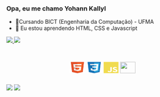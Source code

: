 ### Opa, eu me chamo Yohann Kallyl

- 🔭Cursando BICT (Engenharia da Computação) - UFMA
- 🌱 Eu estou aprendendo HTML, CSS e Javascript


<div id="effect" align="left">
  <a href="https://github.com/yohannkallyl">
    <img height="150em"  src="https://github-readme-stats.vercel.app/api?username=yohannkallyl&show_icons=false&theme=dark&include_all_commits=true&count_private=true"/>
    <img height="150em" src="https://github-readme-stats.vercel.app/api/top-langs/?username=yohannkallyl&layout=compact&langs_count=7&theme=dark"/>
  </a>
</div>

##


<br>

<div align="center">
  <img align="center" alt="Rafa-HTML" height="30" width="40" src="https://raw.githubusercontent.com/devicons/devicon/master/icons/html5/html5-original.svg">
  <img align="center" alt="Rafa-CSS" height="30" width="40" src="https://raw.githubusercontent.com/devicons/devicon/master/icons/css3/css3-original.svg">
  <img align="center" alt="Rafa-Js" height="30" width="40" src="https://raw.githubusercontent.com/devicons/devicon/master/icons/javascript/javascript-plain.svg">
  
  <img height="30" align="center" width="40" src="https://cdn.jsdelivr.net/gh/devicons/devicon@latest/icons/jquery/jquery-original.svg" />
          
</div>

##

<div> 
  <a href="https://www.instagram.com/yohannkallylllll/" target="_blank"><img src="https://img.shields.io/badge/-Instagram-%23E4405F?style=for-the-badge&logo=instagram&logoColor=white" target="_blank"></a>
  <a href="https://www.linkedin.com/in/yohann-kallyl-b184a9270/" target="_blank"><img src="https://img.shields.io/badge/-LinkedIn-%230077B5?style=for-the-badge&logo=linkedin&logoColor=white" target="_blank"></a> 
  
</div>







